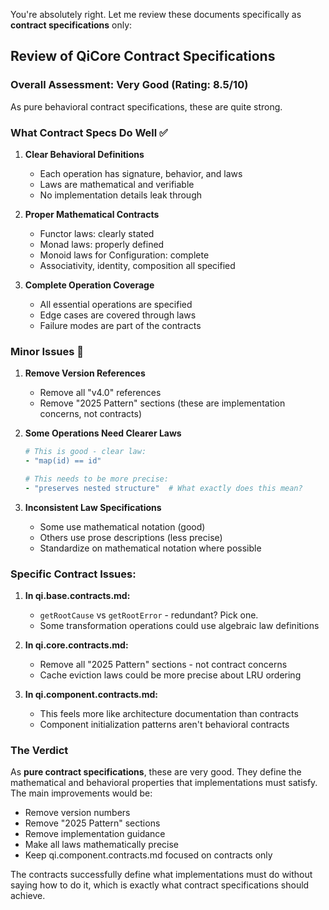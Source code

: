 You're absolutely right. Let me review these documents specifically as **contract specifications** only:

## Review of QiCore Contract Specifications

### Overall Assessment: **Very Good** (Rating: 8.5/10)

As pure behavioral contract specifications, these are quite strong.

### What Contract Specs Do Well ✅

1. **Clear Behavioral Definitions**
   - Each operation has signature, behavior, and laws
   - Laws are mathematical and verifiable
   - No implementation details leak through

2. **Proper Mathematical Contracts**
   - Functor laws: clearly stated
   - Monad laws: properly defined  
   - Monoid laws for Configuration: complete
   - Associativity, identity, composition all specified

3. **Complete Operation Coverage**
   - All essential operations are specified
   - Edge cases are covered through laws
   - Failure modes are part of the contracts

### Minor Issues 🔧

1. **Remove Version References**
   - Remove all "v4.0" references
   - Remove "2025 Pattern" sections (these are implementation concerns, not contracts)

2. **Some Operations Need Clearer Laws**
   ```yaml
   # This is good - clear law:
   - "map(id) == id"
   
   # This needs to be more precise:
   - "preserves nested structure"  # What exactly does this mean?
   ```

3. **Inconsistent Law Specifications**
   - Some use mathematical notation (good)
   - Others use prose descriptions (less precise)
   - Standardize on mathematical notation where possible

### Specific Contract Issues:

1. **In qi.base.contracts.md:**
   - `getRootCause` vs `getRootError` - redundant? Pick one.
   - Some transformation operations could use algebraic law definitions

2. **In qi.core.contracts.md:**
   - Remove all "2025 Pattern" sections - not contract concerns
   - Cache eviction laws could be more precise about LRU ordering

3. **In qi.component.contracts.md:**
   - This feels more like architecture documentation than contracts
   - Component initialization patterns aren't behavioral contracts

### The Verdict

As **pure contract specifications**, these are very good. They define the mathematical and behavioral properties that implementations must satisfy. The main improvements would be:
- Remove version numbers
- Remove "2025 Pattern" sections  
- Remove implementation guidance
- Make all laws mathematically precise
- Keep qi.component.contracts.md focused on contracts only

The contracts successfully define what implementations must do without saying how to do it, which is exactly what contract specifications should achieve.